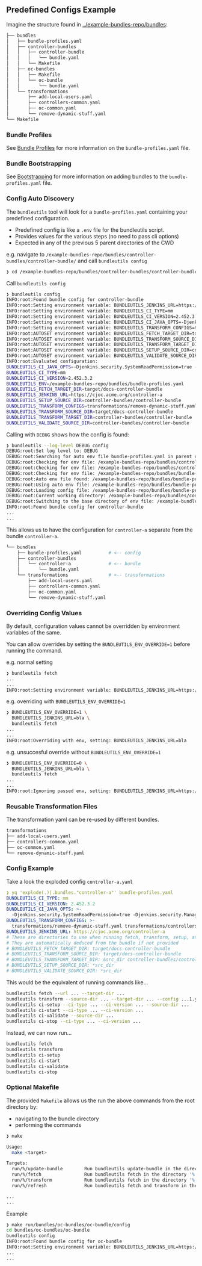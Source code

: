 ## Predefined Configs Example

Imagine the structure found in [../example-bundles-repo/bundles](../examples/example-bundles-repo/bundles):

```sh
├── bundles
│   ├── bundle-profiles.yaml
│   ├── controller-bundles
│   │   ├── controller-bundle
│   │   │   └── bundle.yaml
│   │   └── Makefile
│   ├── oc-bundles
│   │   ├── Makefile
│   │   └── oc-bundle
│   │       └── bundle.yaml
│   └── transformations
│       ├── add-local-users.yaml
│       ├── controllers-common.yaml
│       ├── oc-common.yaml
│       └── remove-dynamic-stuff.yaml
└── Makefile
```

### Bundle Profiles

See [Bundle Profiles](./bundle-profiles.md) for more information on the `bundle-profiles.yaml` file.

### Bundle Bootstrapping

See [Bootstrapping](./bundle-bootstrapping.md) for more information on adding bundles to the `bundle-profiles.yaml` file.

### Config Auto Discovery

The `bundleutils` tool will look for a `bundle-profiles.yaml` containing your predefined configuration.

- Predefined config is like a `.env` file for the bundleutils script.
- Provides values for the various steps (no need to pass cli options)
- Expected in any of the previous 5 parent directories of the CWD

e.g. navigate to `/example-bundles-repo/bundles/controller-bundles/controller-bundle/` and call `bundleutils config`

```sh
❯ cd /example-bundles-repo/bundles/controller-bundles/controller-bundle
```

Call `bundleutils config`

```sh
❯ bundleutils config
INFO:root:Found bundle config for controller-bundle
INFO:root:Setting environment variable: BUNDLEUTILS_JENKINS_URL=https://cjoc.acme.org/controller-a
INFO:root:Setting environment variable: BUNDLEUTILS_CI_TYPE=mm
INFO:root:Setting environment variable: BUNDLEUTILS_CI_VERSION=2.452.3.2
INFO:root:Setting environment variable: BUNDLEUTILS_CI_JAVA_OPTS=-Djenkins.security.SystemReadPermission=true -Djenkins.security.ManagePermission=true -Dhudson.security.ExtendedReadPermission=true
INFO:root:Setting environment variable: BUNDLEUTILS_TRANSFORM_CONFIGS=transformations/remove-dynamic-stuff.yaml transformations/controllers-common.yaml
INFO:root:AUTOSET environment variable: BUNDLEUTILS_FETCH_TARGET_DIR=target/docs-controller-bundle
INFO:root:AUTOSET environment variable: BUNDLEUTILS_TRANSFORM_SOURCE_DIR=target/docs-controller-bundle
INFO:root:AUTOSET environment variable: BUNDLEUTILS_TRANSFORM_TARGET_DIR=controller-bundles/controller-bundle
INFO:root:AUTOSET environment variable: BUNDLEUTILS_SETUP_SOURCE_DIR=controller-bundles/controller-bundle
INFO:root:AUTOSET environment variable: BUNDLEUTILS_VALIDATE_SOURCE_DIR=controller-bundles/controller-bundle
INFO:root:Evaluated configuration:
BUNDLEUTILS_CI_JAVA_OPTS=-Djenkins.security.SystemReadPermission=true -Djenkins.security.ManagePermission=true -Dhudson.security.ExtendedReadPermission=true
BUNDLEUTILS_CI_TYPE=mm
BUNDLEUTILS_CI_VERSION=2.452.3.2
BUNDLEUTILS_ENV=/example-bundles-repo/bundles/bundle-profiles.yaml
BUNDLEUTILS_FETCH_TARGET_DIR=target/docs-controller-bundle
BUNDLEUTILS_JENKINS_URL=https://cjoc.acme.org/controller-a
BUNDLEUTILS_SETUP_SOURCE_DIR=controller-bundles/controller-bundle
BUNDLEUTILS_TRANSFORM_CONFIGS=transformations/remove-dynamic-stuff.yaml transformations/controllers-common.yaml
BUNDLEUTILS_TRANSFORM_SOURCE_DIR=target/docs-controller-bundle
BUNDLEUTILS_TRANSFORM_TARGET_DIR=controller-bundles/controller-bundle
BUNDLEUTILS_VALIDATE_SOURCE_DIR=controller-bundles/controller-bundle
```

Calling with `DEBUG` shows how the config is found:

```sh
❯ bundleutils --log-level DEBUG config
DEBUG:root:Set log level to: DEBUG
DEBUG:root:Searching for auto env file bundle-profiles.yaml in parent directories
DEBUG:root:Checking for env file: /example-bundles-repo/bundles/controller-bundles/controller-bundle/bundle-profiles.yaml
DEBUG:root:Checking for env file: /example-bundles-repo/bundles/controller-bundles/bundle-profiles.yaml
DEBUG:root:Checking for env file: /example-bundles-repo/bundles/bundle-profiles.yaml
DEBUG:root:Auto env file found: /example-bundles-repo/bundles/bundle-profiles.yaml
DEBUG:root:Using auto env file: /example-bundles-repo/bundles/bundle-profiles.yaml
DEBUG:root:Loading config file: /example-bundles-repo/bundles/bundle-profiles.yaml
DEBUG:root:Current working directory: /example-bundles-repo/bundles/controller-bundles/controller-bundle
DEBUG:root:Switching to the base directory of env file: /example-bundles-repo/bundles
INFO:root:Found bundle config for controller-bundle
...
...
```

This allows us to have the configuration for `controller-a` separate from the bundle `controller-a`.

```sh
└── bundles
    ├── bundle-profiles.yaml          # <-- config
    ├── controller-bundles
    │   └── controller-a              # <-- bundle
    │       └── bundle.yaml
    └── transformations               # <-- transformations
        ├── add-local-users.yaml
        ├── controllers-common.yaml
        ├── oc-common.yaml
        └── remove-dynamic-stuff.yaml
```

### Overriding Config Values

By default, configuration values cannot be overridden by environment variables of the same.

You can allow overrides by setting the `BUNDLEUTILS_ENV_OVERRIDE=1` before running the command.

e.g. normal setting

```sh
❯ bundleutils fetch
...
...
INFO:root:Setting environment variable: BUNDLEUTILS_JENKINS_URL=https://cjoc.acme.org
```

e.g. overriding with `BUNDLEUTILS_ENV_OVERRIDE=1`

```sh
❯ BUNDLEUTILS_ENV_OVERRIDE=1 \
  BUNDLEUTILS_JENKINS_URL=bla \
  bundleutils fetch
...
...
INFO:root:Overriding with env, setting: BUNDLEUTILS_JENKINS_URL=bla
```

e.g. unsuccesful override without `BUNDLEUTILS_ENV_OVERRIDE=1`

```sh
❯ BUNDLEUTILS_ENV_OVERRIDE=0 \
  BUNDLEUTILS_JENKINS_URL=bla \
  bundleutils fetch
...
...
INFO:root:Ignoring passed env, setting: BUNDLEUTILS_JENKINS_URL=https://cjoc.acme.org
```

### Reusable Transformation Files

The transformation yaml can be re-used by different bundles.

```sh
transformations
├── add-local-users.yaml
├── controllers-common.yaml
├── oc-common.yaml
└── remove-dynamic-stuff.yaml
```

### Config Example

Take a look the exploded config `controller-a.yaml`

```yaml
❯ yq 'explode(.)|.bundles."controller-a"' bundle-profiles.yaml
BUNDLEUTILS_CI_TYPE: mm
BUNDLEUTILS_CI_VERSION: 2.452.3.2
BUNDLEUTILS_CI_JAVA_OPTS: >-
  -Djenkins.security.SystemReadPermission=true -Djenkins.security.ManagePermission=true -Dhudson.security.ExtendedReadPermission=true
BUNDLEUTILS_TRANSFORM_CONFIGS: >-
  transformations/remove-dynamic-stuff.yaml transformations/controllers-common.yaml
BUNDLEUTILS_JENKINS_URL: https://cjoc.acme.org/controller-a
# These are directories to use when running fetch, transform, setup, and validate
# They are automatically deduced from the bundle if not provided
# BUNDLEUTILS_FETCH_TARGET_DIR: target/docs-controller-bundle
# BUNDLEUTILS_TRANSFORM_SOURCE_DIR: target/docs-controller-bundle
# BUNDLEUTILS_TRANSFORM_TARGET_DIR: &src_dir controller-bundles/controller-bundle
# BUNDLEUTILS_SETUP_SOURCE_DIR: *src_dir
# BUNDLEUTILS_VALIDATE_SOURCE_DIR: *src_dir
```

This would be the equivalent of running commands like...

```sh
bundleutils fetch --url ... --target-dir ...
bundleutils transform --source-dir ... --target-dir ... --config ...1.yaml --config ...2.yaml --config ...3.yaml
bundleutils ci-setup --ci-type ... --ci-version ... --source-dir ...
bundleutils ci-start --ci-type ... --ci-version ...
bundleutils ci-validate --source-dir ...
bundleutils ci-stop --ci-type ... --ci-version ...
```

Instead, we can now run...

```sh
bundleutils fetch
bundleutils transform
bundleutils ci-setup
bundleutils ci-start
bundleutils ci-validate
bundleutils ci-stop
```

### Optional Makefile

The provided `Makefile` allows us the run the above commands from the root directory by:

- navigating to the bundle directory
- performing the commands

```sh
❯ make

Usage:
  make <target>

Targets:
  run/%/update-bundle        Run bundleutils update-bundle in the directory '%'
  run/%/fetch                Run bundleutils fetch in the directory '%'
  run/%/transform            Run bundleutils fetch in the directory '%'
  run/%/refresh              Run bundleutils fetch and transform in the directory '%'

...
...
```

Example

```sh
❯ make run/bundles/oc-bundles/oc-bundle/config
cd bundles/oc-bundles/oc-bundle
bundleutils config
INFO:root:Found bundle config for oc-bundle
INFO:root:Setting environment variable: BUNDLEUTILS_JENKINS_URL=https://cjoc.acme.org/cjoc
...
...
```
